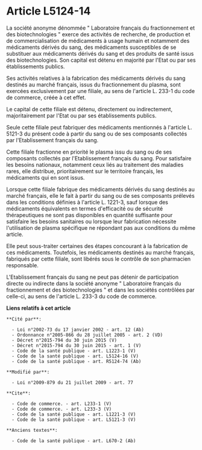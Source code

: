 # Article L5124-14

La société anonyme dénommée " Laboratoire français du fractionnement et des biotechnologies " exerce des activités de
recherche, de production et de commercialisation de médicaments à usage humain et notamment des médicaments dérivés du sang,
des médicaments susceptibles de se substituer aux médicaments dérivés du sang et des produits de santé issus des
biotechnologies. Son capital est détenu en majorité par l'Etat ou par ses établissements publics. 

Ses activités relatives à la fabrication des médicaments dérivés du sang destinés au marché français, issus du fractionnement
du plasma, sont exercées exclusivement par une filiale, au sens de l'article L. 233-1 du code de commerce, créée à cet
effet. 

Le capital de cette filiale est détenu, directement ou indirectement, majoritairement par l'Etat ou par ses établissements
publics. 

Seule cette filiale peut fabriquer des médicaments mentionnés à l'article L. 5121-3 du présent code à partir du sang ou de
ses composants collectés par l'Etablissement français du sang. 

Cette filiale fractionne en priorité le plasma issu du sang ou de ses composants collectés par l'Etablissement français du
sang. Pour satisfaire les besoins nationaux, notamment ceux liés au traitement des maladies rares, elle distribue,
prioritairement sur le territoire français, les médicaments qui en sont issus. 

Lorsque cette filiale fabrique des médicaments dérivés du sang destinés au marché français, elle le fait à partir du sang ou
de ses composants prélevés dans les conditions définies à l'article L. 1221-3, sauf lorsque des médicaments équivalents en
termes d'efficacité ou de sécurité thérapeutiques ne sont pas disponibles en quantité suffisante pour satisfaire les besoins
sanitaires ou lorsque leur fabrication nécessite l'utilisation de plasma spécifique ne répondant pas aux conditions du même
article. 

Elle peut sous-traiter certaines des étapes concourant à la fabrication de ces médicaments. Toutefois, les médicaments
destinés au marché français, fabriqués par cette filiale, sont libérés sous le contrôle de son pharmacien responsable.

L'Etablissement français du sang ne peut pas détenir de participation directe ou indirecte dans la société anonyme "
Laboratoire français du fractionnement et des biotechnologies " et dans les sociétés contrôlées par celle-ci, au sens de
l'article L. 233-3 du code de commerce.

**Liens relatifs à cet article**

	**Cité par**:

	  - Loi n°2002-73 du 17 janvier 2002 - art. 12 (Ab)
	  - Ordonnance n°2005-866 du 28 juillet 2005 - art. 2 (VD)
	  - Décret n°2015-794 du 30 juin 2015 (V)
	  - Décret n°2015-794 du 30 juin 2015 - art. 1 (V)
	  - Code de la santé publique - art. L1223-1 (V)
	  - Code de la santé publique - art. L5124-16 (V)
	  - Code de la santé publique - art. R5124-74 (Ab)

	**Modifié par**:

	  - Loi n°2009-879 du 21 juillet 2009 - art. 77

	**Cite**:

	  - Code de commerce. - art. L233-1 (V)
	  - Code de commerce. - art. L233-3 (V)
	  - Code de la santé publique - art. L1221-3 (V)
	  - Code de la santé publique - art. L5121-3 (V)

	**Anciens textes**:

	  - Code de la santé publique - art. L670-2 (Ab)
